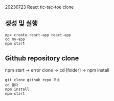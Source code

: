 20230723 React tic-tac-toe clone

## 생성 및 실행
```
npx create-react-app react-app 
cd my-app
npm start
```
 
## Github repository clone
npm start -> error
clone -> cd [folder] -> npm install
```
git clone github repo 주소
cd 폴더
npm install
npm start
```
